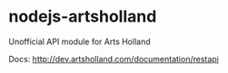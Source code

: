 nodejs-artsholland
==================

Unofficial API module for Arts Holland

Docs: <http://dev.artsholland.com/documentation/restapi>
